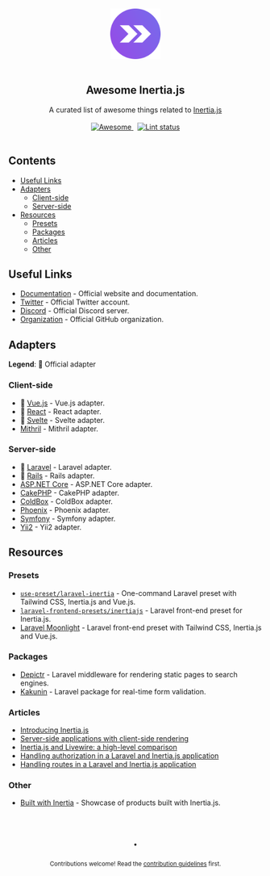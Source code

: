 <!--lint disable awesome-heading awesome-git-repo-age awesome-github double-link-->

<p align="center">
  <br />
  <img width="100" src="./assets/logo.svg" alt="logo of awesome-inertiajs repository">
  <br />
  <br />
</p>

<h2 align="center">Awesome Inertia.js</h2>

<p align="center">
  A curated list of awesome things related to <a href="https://inertiajs.com">Inertia.js</a>
  <br />
  <br />
  <a href="https://github.com/sindresorhus/awesome">
    <img src="https://cdn.rawgit.com/sindresorhus/awesome/d7305f38d29fed78fa85652e3a63e154dd8e8829/media/badge.svg" alt="Awesome">
  </a>
  &nbsp;
  <a href="https://github.com/sindresorhus/awesome-lint">
    <img src="https://github.com/innocenzi/awesome-inertiajs/workflows/Lint/badge.svg" alt="Lint status">
  </a>
  <br />
  <br />
</p>

## Contents

- [Useful Links](#useful-links)
- [Adapters](#adapters)
  - [Client-side](#client-side)
  - [Server-side](#server-side)
- [Resources](#resources)
  - [Presets](#presets)
  - [Packages](#packages)
  - [Articles](#articles)
  - [Other](#other)

## Useful Links

- [Documentation](http://inertiajs.com) - Official website and documentation.
- [Twitter](https://twitter.com/inertiajs) - Official Twitter account.
- [Discord](https://discord.gg/gwgxN8Y) - Official Discord server.
- [Organization](https://github.com/inertiajs) - Official GitHub organization.

## Adapters

**Legend**: 💜 Official adapter

### Client-side

- 💜 [Vue.js](https://github.com/inertiajs/inertia/tree/master/packages/inertia-vue) - Vue.js adapter.
- 💜 [React](https://github.com/inertiajs/inertia/tree/master/packages/inertia-react) - React adapter.
- 💜 [Svelte](https://github.com/inertiajs/inertia/tree/master/packages/inertia-svelte) - Svelte adapter.
- [Mithril](https://github.com/tbreuss/inertia-mithril) - Mithril adapter.

### Server-side

- 💜 [Laravel](https://github.com/inertiajs/inertia-laravel) - Laravel adapter.
- 💜 [Rails](https://github.com/inertiajs/inertia-rails) - Rails adapter.
- [ASP.NET Core](https://github.com/Nothing-Works/inertia-aspnetcore) - ASP.NET Core adapter.
- [CakePHP](https://github.com/ishanvyas22/cakephp-inertiajs) - CakePHP adapter.
- [ColdBox](https://github.com/elpete/cbInertia) - ColdBox adapter.
- [Phoenix](https://github.com/devato/inertia_phoenix) - Phoenix adapter.
- [Symfony](https://github.com/rompetomp/inertia-bundle) - Symfony adapter.
- [Yii2](https://github.com/tbreuss/yii2-inertia) - Yii2 adapter.

## Resources

### Presets

- [`use-preset/laravel-inertia`](https://github.com/use-preset/laravel-inertia) - One-command Laravel preset with Tailwind CSS, Inertia.js and Vue.js.
- [`laravel-frontend-presets/inertiajs`](https://github.com/laravel-frontend-presets/inertiajs) - Laravel front-end preset for Inertia.js.
- [Laravel Moonlight](https://github.com/TitasGailius/laravel-moonlight) - Laravel front-end preset with Tailwind CSS, Inertia.js and Vue.js.

### Packages

- [Depictr](https://github.com/juhlinus/depictr) - Laravel middleware for rendering static pages to search engines.
- [Kakunin](https://github.com/Juhlinus/kakunin) - Laravel package for real-time form validation.

### Articles

- [Introducing Inertia.js](https://reinink.ca/articles/introducing-inertia-js)
- [Server-side applications with client-side rendering](https://reinink.ca/articles/server-side-apps-with-client-side-rendering)
- [Inertia.js and Livewire: a high-level comparison](https://sebastiandedeyne.com/inertia-js-and-livewire-a-high-level-comparison/)
- [Handling authorization in a Laravel and Inertia.js application](https://sebastiandedeyne.com/handling-authorization-in-a-laravel-and-inertia-application/)
- [Handling routes in a Laravel and Inertia.js application](https://sebastiandedeyne.com/handling-routes-in-a-laravel-inertia-application/)

### Other

- [Built with Inertia](https://builtwithinertia.com/) - Showcase of products built with Inertia.js.

<p align="center">
  <br />
  <br />
  <br />
  •
  <br />
  <br />
  <sub>Contributions welcome! Read the <a href=".github/CONTRIBUTING.md">contribution guidelines</a> first.</sub>
</p>
